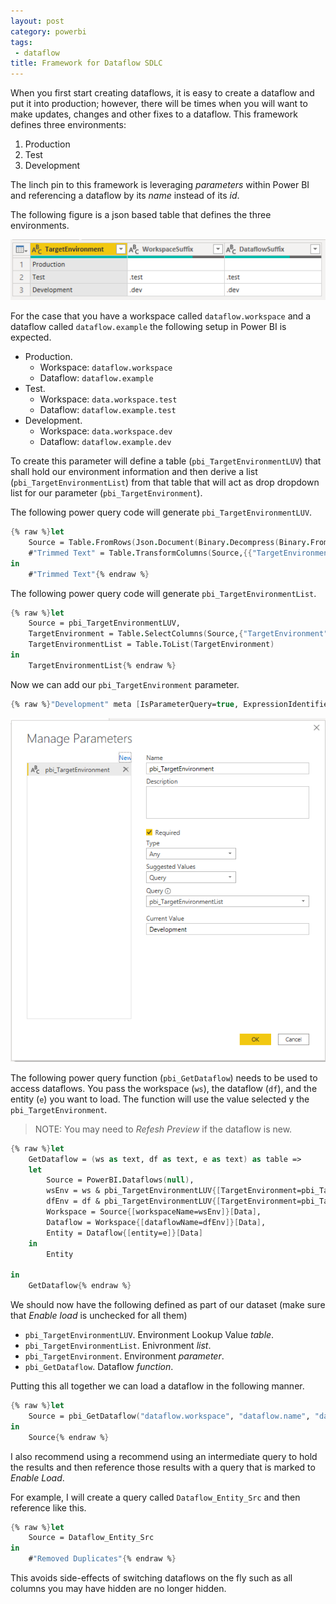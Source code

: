 ```yaml
---
layout: post
category: powerbi
tags:
 - dataflow
title: Framework for Dataflow SDLC
---
```




When you first start creating dataflows, it is easy to create a dataflow and put it into production; however, there will be times when you will want to make updates, changes and other fixes to a dataflow. This framework defines three environments: 
<!--more-->
1. Production 
2. Test 
3. Development

The linch pin to this framework is leveraging _parameters_ within Power BI and referencing a dataflow by its _name_ instead of its _id_.

The following figure is a json based table that defines the three environments.

![Environment Table](2021-03-28-welcome-to-new-datazone/environment_table.png)

For the case that you have a workspace called `dataflow.workspace` and a dataflow called `dataflow.example` the following setup in Power BI is expected.

* Production.
  * Workspace: `dataflow.workspace`
  * Dataflow: `dataflow.example`
* Test.
  * Workspace: `data.workspace.test`
  * Dataflow: `dataflow.example.test`
* Development.
  * Workspace: `data.workspace.dev`
  * Dataflow: `dataflow.example.dev`


To create this parameter will define a table (`pbi_TargetEnvironmentLUV`) that shall hold our environment information and then derive a list (`pbi_TargetEnvironmentList`) from that table that will act as drop dropdown list for our parameter (`pbi_TargetEnvironment`). 

The following power query code will generate `pbi_TargetEnvironmentLUV`.

```fsharp
{% raw %}let
    Source = Table.FromRows(Json.Document(Binary.Decompress(Binary.FromText("i45WCijKTylNLsnMz1PSUQKhWJ1opZDU4hIgW68EmQZJuKSWpebkF+Sm5oHFU1LLYFRsLAA=", BinaryEncoding.Base64), Compression.Deflate)), let _t = ((type nullable text) meta [Serialized.Text = true]) in type table [TargetEnvironment = _t, WorkspaceSuffix = _t, DataflowSuffix = _t]),
    #"Trimmed Text" = Table.TransformColumns(Source,{{"TargetEnvironment", Text.Trim, type text}, {"WorkspaceSuffix", Text.Trim, type text}, {"DataflowSuffix", Text.Trim, type text}})
in
    #"Trimmed Text"{% endraw %}
```

The following power query code will generate `pbi_TargetEnvironmentList`. 

```fsharp
{% raw %}let
    Source = pbi_TargetEnvironmentLUV,
    TargetEnvironment = Table.SelectColumns(Source,{"TargetEnvironment"}),
    TargetEnvironmentList = Table.ToList(TargetEnvironment)
in
    TargetEnvironmentList{% endraw %}
```

Now we can add our `pbi_TargetEnvironment` parameter. 

```fsharp
{% raw %}"Development" meta [IsParameterQuery=true, ExpressionIdentifier=pbi_TargetEnvironmentList, Type="Any", IsParameterQueryRequired=true]{% endraw %}
```

![Environment Parameter](2021-03-28-welcome-to-new-datazone/environment_parameter.png)

The following power query function (`pbi_GetDataflow`) needs to be used to access dataflows. You pass the workspace (`ws`), the dataflow (`df`), and the entity (`e`) you want to load. The function will use the value selected y the `pbi_TargetEnvironment`. 

> NOTE: You may need to _Refesh Preview_ if the dataflow is new.

```fsharp
{% raw %}let  
    GetDataflow = (ws as text, df as text, e as text) as table =>
    let
        Source = PowerBI.Dataflows(null),
        wsEnv = ws & pbi_TargetEnvironmentLUV{[TargetEnvironment=pbi_TargetEnvironment]}[WorkspaceSuffix],
        dfEnv = df & pbi_TargetEnvironmentLUV{[TargetEnvironment=pbi_TargetEnvironment]}[DataflowSuffix],
        Workspace = Source{[workspaceName=wsEnv]}[Data],
        Dataflow = Workspace{[dataflowName=dfEnv]}[Data],
        Entity = Dataflow{[entity=e]}[Data]
    in  
        Entity
 
in  
    GetDataflow{% endraw %}
```

We should now have the following defined as part of our dataset (make sure that _Enable load_ is unchecked for all them)

* `pbi_TargetEnvironmentLUV`. Environment Lookup Value _table_.
* `pbi_TargetEnvironmentList`. Enivronment _list_.
* `pbi_TargetEnvironment`. Environment _parameter_. 
* `pbi_GetDataflow`. Dataflow _function_. 

Putting this all together we can load a dataflow in the following manner. 

```fsharp
{% raw %}let
    Source = pbi_GetDataflow("dataflow.workspace", "dataflow.name", "dataflow.entity")
in
    Source{% endraw %}
```

I also recommend using a recommend using an intermediate query to hold the results and then reference those results with a query that is marked to _Enable Load_.

For example, I will create a query called `Dataflow_Entity_Src` and then reference like this.

```fsharp
{% raw %}let
    Source = Dataflow_Entity_Src
in
    #"Removed Duplicates"{% endraw %}
```

This avoids side-effects of switching dataflows on the fly such as all columns you may have hidden are no longer hidden.


